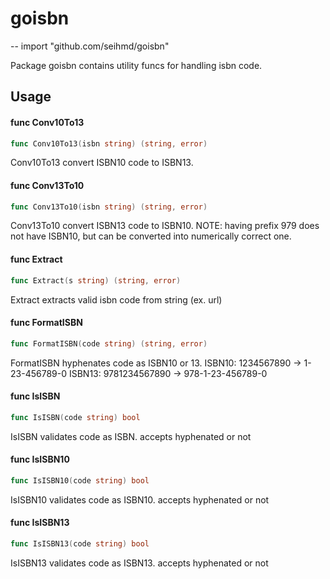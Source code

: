 # goisbn
--
    import "github.com/seihmd/goisbn"

Package goisbn contains utility funcs for handling isbn code.

## Usage

#### func  Conv10To13

```go
func Conv10To13(isbn string) (string, error)
```
Conv10To13 convert ISBN10 code to ISBN13.

#### func  Conv13To10

```go
func Conv13To10(isbn string) (string, error)
```
Conv13To10 convert ISBN13 code to ISBN10.
NOTE: having prefix 979 does not have
ISBN10, but can be converted into numerically correct one.

#### func  Extract

```go
func Extract(s string) (string, error)
```
Extract extracts valid isbn code from string (ex. url)

#### func  FormatISBN

```go
func FormatISBN(code string) (string, error)
```
FormatISBN hyphenates code as ISBN10 or 13.
ISBN10: 1234567890 -> 1-23-456789-0
ISBN13: 9781234567890 -> 978-1-23-456789-0

#### func  IsISBN

```go
func IsISBN(code string) bool
```
IsISBN validates code as ISBN. accepts hyphenated or not

#### func  IsISBN10

```go
func IsISBN10(code string) bool
```
IsISBN10 validates code as ISBN10. accepts hyphenated or not

#### func  IsISBN13

```go
func IsISBN13(code string) bool
```
IsISBN13 validates code as ISBN13. accepts hyphenated or not

